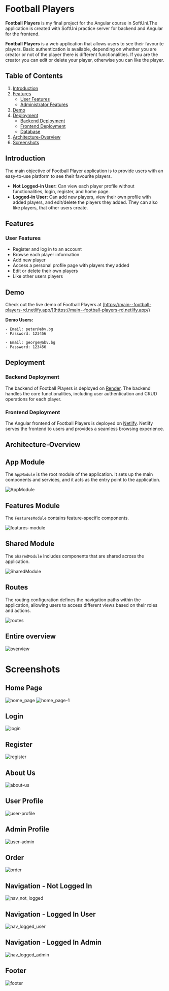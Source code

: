 # Football Players

**Football Players** is my final project for the Angular course in SoftUni.The application is created with SoftUni practice server for backend and Angular for the frontend.

**Football Players** is a web application that allows users to see their favourite players. Basic authentication is available, depending on whether you are creator or not of the player there is different functionalities. If you are the creator you can edit or delete your player, otherwise you can like the player.  

## Table of Contents

1. [Introduction](#introduction)
2. [Features](#features)
   - [User Features](#user-features)
   - [Administrator Features](#administrator-features)
3. [Demo](#demo)
4. [Deployment](#deployment)
   - [Backend Deployment](#backend-deployment)
   - [Frontend Deployment](#frontend-deployment)
   - [Database](#database)
5. [Architecture-Overview](#architecture-overview)
6. [Screenshots](#screenshots)
   
## Introduction

The main objective of Football Player application is to provide users with an easy-to-use platform to see their favourite players.

- **Not Logged-in User:** Can view each player profile without functionalities, login, register, and home page.
- **Logged-in User:** Can add new players, view their own profile with added players, and edit/delete the players they added. They can also like players, that other users create.

## Features

### User Features

- Register and log in to an account
- Browse each player information
- Add new player
- Access a personal profile page with players they added
- Edit or delete their own players
- Like other users players

## Demo

Check out the live demo of Football Players at [https://main--football-players-rd.netlify.app/](https://main--football-players-rd.netlify.app/)

**Demo Users:**

    - Email: peter@abv.bg
    - Password: 123456

    - Email: george@abv.bg
    - Password: 123456

## Deployment

### Backend Deployment

The backend of Football Players is deployed on [Render](https://render.com/). The backend handles the core functionalities, including user authentication and CRUD operations for each player.

### Frontend Deployment

The Angular frontend of Football Players is deployed on [Netlify](https://www.netlify.com/). Netlify serves the frontend to users and provides a seamless browsing experience.

## Architecture-Overview

## App Module
The `AppModule` is the root module of the application. It sets up the main components and services, and it acts as the entry point to the application.

![AppModule](https://github.com/TodorYadkov/SoftUni/assets/4013980/777ae6e6-a42e-4f0c-a77f-aeddc607f8f3)

## Features Module
The `FeaturesModule` contains feature-specific components.

![features-module](https://github.com/TodorYadkov/SoftUni/assets/4013980/543b520b-447e-4e6b-a3c2-e2ecae55c4c4)


## Shared Module
The `SharedModule` includes components that are shared across the application.

![SharedModule](https://github.com/TodorYadkov/SoftUni/assets/4013980/e4b935ec-8003-442c-a5cf-f01f2f4b9653)

## Routes
The routing configuration defines the navigation paths within the application, allowing users to access different views based on their roles and actions.

![routes](https://github.com/TodorYadkov/SoftUni/assets/4013980/cde36bd9-a870-4a14-943e-c4d8d9b3b7e0)

## Entire overview
![overview](https://github.com/TodorYadkov/SoftUni/assets/4013980/65fe5fb1-01cc-4aa2-b3da-4c272bb48970)

# Screenshots

## Home Page
![home_page](https://github.com/TodorYadkov/SoftUni/assets/4013980/0b9eb47f-7f39-45c0-bc8d-cefc39076e2d)
![home_page-1](https://github.com/TodorYadkov/SoftUni/assets/4013980/a10d4ab9-aba1-4370-8236-ed00b5b97faf)

## Login
![login](https://github.com/TodorYadkov/SoftUni/assets/4013980/43e92aea-df0e-4501-9cb5-0303993b0f7b)

## Register
![register](https://github.com/TodorYadkov/SoftUni/assets/4013980/6689afd1-5cb7-4c3f-9694-3a832016c06e)

## About Us
![about-us](https://github.com/TodorYadkov/SoftUni/assets/4013980/59941b8e-db22-48f2-a453-d135bda2072d)

## User Profile
![user-profile](https://github.com/TodorYadkov/SoftUni/assets/4013980/343e37f8-9f3a-49fa-bc5a-111cd0724fb4)

## Admin Profile
![user-admin](https://github.com/TodorYadkov/SoftUni/assets/4013980/7e664f40-d818-47dc-bdca-64ab723f2014)

## Order
![order](https://github.com/TodorYadkov/SoftUni/assets/4013980/da365179-b158-4058-a6b3-859e48c558ba)

## Navigation - Not Logged In
![nav_not_logged](https://github.com/TodorYadkov/SoftUni/assets/4013980/ecfb9c48-3704-4878-af24-8247dbaa1faf)

## Navigation - Logged In User
![nav_logged_user](https://github.com/TodorYadkov/SoftUni/assets/4013980/d5c6988c-381c-4647-b417-69420cc2981a)

## Navigation - Logged In Admin
![nav_logged_admin](https://github.com/TodorYadkov/SoftUni/assets/4013980/10ee64ae-3434-4127-b8d1-0bef34323ae2)

## Footer
![footer](https://github.com/RosenDobrev10/Football-Players/assets/104829819/f5c27107-ea9b-437c-8ba0-cc51c3a6fc28)


